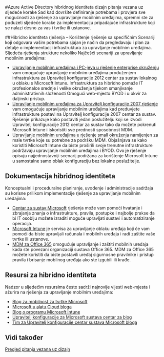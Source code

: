 <properties
    pageTitle="Azure Active Directory hibridnog identiteta dizajn pitanja vezana uz - daljnji koraci | Microsoft Azure"
    description="Sinopsisa i daljnji koraci nakon što ste pročitali vodič za pitanja vezana uz dizajn hibridnog identiteta"
    documentationCenter=""
    services="active-directory"
    authors="billmath"
    manager="femila"
    editor=""/>

<tags
    ms.service="active-directory"
    ms.devlang="na"
    ms.topic="article"
    ms.tgt_pltfrm="na"
    ms.workload="identity" 
    ms.date="08/08/2016"
    ms.author="billmath"/>

#<a name="azure-active-directory-hybrid-identity-design-considerations--next-steps"></a>Azure Active Directory hibridnog identiteta dizajn pitanja vezana uz sljedeće korake
Sad kad dovršite definiranje potrebama i provjera sve mogućnosti za rješenje za upravljanje mobilnim uređajima, spremni ste za poduzeti sljedeće korake za implementaciju pripadajuće infrastrukture koji se nalazi desno za vas i tvrtke ili ustanove.

##<a name="hybrid-identity-solutions"></a>Hibridno identiteta rješenja
– Korištenje rješenje sa specifičnim Scenariji koji odgovara vašim potrebama sjajan je način da pregledavaju i plan za detalje o implementaciji infrastruktura za upravljanje mobilnim uređajima. Sljedeća rješenja strukture nekoliko Najčešći scenariji za upravljanje mobilnim uređajima:

- [Upravljanje mobilnim uređajima i PC-jeva u rješenje enterprise okruženju](https://technet.microsoft.com/library/dn582037.aspx) vam omogućuje upravljanje mobilnim uređajima produženjem infrastruktura za Upravitelj konfiguracije 2012 centar za sustav lokalnog u oblaku s Microsoft Intune. Infrastruktura za hibridno pomaže IT profesionalce srednje i velike okruženja tijekom smanjivanje administrativnih složenosti Omogući web-mjesto BYOD i u okvir za daljinski pristup.
- [Upravljanje mobilnim uređajima za Upravitelj konfiguracije 2007 rješenje](https://technet.microsoft.com/library/dn508400.aspx) vam omogućuje upravljanje mobilnim uređajima kad preduvjete infrastrukture postavi na Upravitelj konfiguracije 2007 centar za sustav. Rješenje prikazuje kako postaviti jedan poslužitelju koji se izvodi Upravitelj konfiguracije 2012 centar za sustav tako da možete pokrenuti Microsoft Intune i iskoristiti sve prednosti sposobnost MDM.
- [Upravljanje mobilnim uređajima u rješenje small okruženja](https://technet.microsoft.com/library/dn715906.aspx) namijenjen za male tvrtke koje su potrebne za podršku MDM. Objašnjava se kako koristiti Microsoft Intune da biste proširili svoje trenutne infrastrukture podržavaju upravljanje mobilnim uređajima i BYOD. Ovo je rješenje opisuju najjednostavniji scenarij podržana za korištenje Microsoft Intune u samostalne samo oblak konfiguraciju bez lokalne poslužitelje.

## <a name="hybrid-identity-documentation"></a>Dokumentacija hibridnog identiteta
Konceptualni i proceduralne planiranje, uvođenje i administracije sadržaja su korisne prilikom implementacije rješenje za upravljanje mobilnim uređajima:

- [Centar za sustav Microsoft](https://technet.microsoft.com/library/cc507089.aspx) rješenja može vam pomoći hvatanje i zbrajanja znanja o infrastrukture, pravila, postupke i najbolje prakse da bi IT osoblju možete izraditi moguće upravljati sustavi i automatiziranje operacija.
- [Microsoft Intune](https://technet.microsoft.com/library/jj676587.aspx) je servisa za upravljanje oblaku uređaja koji će vam pomoći da biste upravljali računala i mobilnih uređaja i radi zaštite vaše tvrtke ili ustanove.
- [MDM za Office 365](https://technet.microsoft.com/library/ms.o365.cc.devicepolicy.aspx) omogućuje upravljanje i zaštiti mobilnih uređaja kada ste povezani organizaciji sustava Office 365. MDM za Office 365 možete koristiti da biste postavili uređaj sigurnosne pravilnike i pristup pravila i brisanje mobilnog uređaja ako ste izgubili ili krađe.

## <a name="hybrid-identity-resources"></a>Resursi za hibridno identiteta
Nadzor u sljedećim resursima često sadrži najnovije vijesti web-mjesta i ažurira na rješenja za upravljanje mobilnim uređajima:

- [Blog za mobilnost za tvrtke Microsoft](http://blogs.technet.com/b/enterprisemobility/)
- [Microsoft u alatu Cloud bloga](http://blogs.technet.com/b/in_the_cloud/)
- [Blog o programu Microsoft Intune](http://blogs.technet.com/b/microsoftintune/)
- [Upravitelj konfiguracije za Microsoft sustava centar za blog](http://blogs.technet.com/b/configurationmgr/)
- [Tim za Upravitelj konfiguracije centar sustava Microsoft bloga](http://blogs.technet.com/b/configmgrteam/)

## <a name="see-also"></a>Vidi također
[Pregled pitanja vezana uz dizajn](active-directory-hybrid-identity-design-considerations-overview.md)
